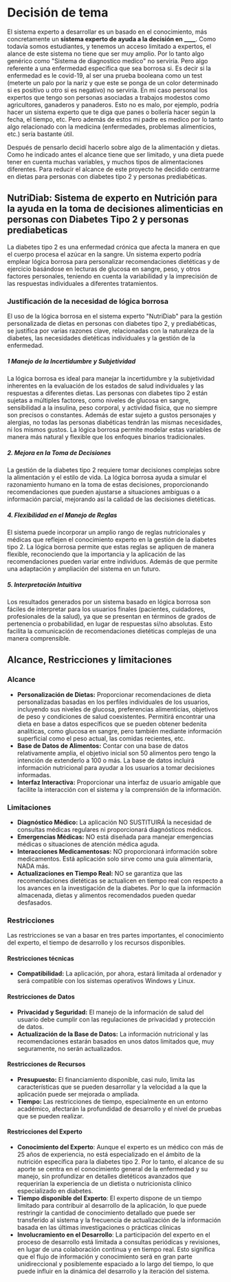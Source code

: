 # Decisión de tema
El sistema experto a desarrollar es un basado en el conocimiento, más concretamente un **sistema experto de ayuda a la decisión en \_\_\_\_**. Como todavía somos estudiantes, y tenemos un acceso limitado a expertos, el alance de este sistema no tiene que ser muy amplio. Por lo tanto algo genérico como "Sistema de diagnostico medico" no serviría. Pero algo referente a una enfermedad especifica que sea  borrosa si. Es decir si la enfermedad es le covid-19, al ser una prueba booleana como un test (meterte un palo por la nariz y que este se ponga de un color determinado si es positivo u otro si es negativo) no serviría.
En mi caso personal los expertos que tengo son personas asociadas a trabajos modestos como agricultores, ganaderos y panaderos. Esto no es malo, por ejemplo, podría hacer un sistema experto que te diga que panes o bollería hacer según la fecha, el tiempo, etc. Pero además de estos mi padre es medico por lo tanto algo relacionado con la medicina (enfermedades, problemas alimenticios, etc.) sería bastante útil.

Después de pensarlo decidí hacerlo sobre algo de la alimentación y dietas. Como he indicado antes el alcance tiene que ser limitado, y una dieta puede tener en cuenta muchas variables, y muchos tipos de alimentaciones diferentes. Para reducir el alcance de este proyecto he decidido centrarme en dietas para personas con diabetes tipo 2 y personas prediabéticas.
## NutriDiab: Sistema de experto en Nutrición para la ayuda en la toma de decisiones alimenticias en personas con  Diabetes Tipo 2 y personas prediabeticas
La diabetes tipo 2 es una enfermedad crónica que afecta la manera en que el cuerpo procesa el azúcar en la sangre. Un sistema experto podría emplear lógica borrosa para personalizar recomendaciones dietéticas y de ejercicio basándose en lecturas de glucosa en sangre, peso, y otros factores personales, teniendo en cuenta la variabilidad y la imprecisión de las respuestas individuales a diferentes tratamientos.
### Justificación de la necesidad de lógica borrosa
El uso de la lógica borrosa en el sistema experto "NutriDiab" para la gestión personalizada de dietas en personas con diabetes tipo 2, y prediabéticas, se justifica por varias razones clave, relacionadas con la naturaleza de la diabetes, las necesidades dietéticas individuales y la gestión de la enfermedad. 
##### 1 Manejo de la Incertidumbre y Subjetividad
La lógica borrosa es ideal para manejar la incertidumbre y la subjetividad inherentes en la evaluación de los estados de salud individuales y las respuestas a diferentes dietas. Las personas con diabetes tipo 2 están sujetas a múltiples factores, como niveles de glucosa en sangre, sensibilidad a la insulina, peso corporal, y actividad física, que no siempre son precisos o constantes.  Además de estar sujeto a gustos personajes y alergias, no todas las personas diabéticas tendrán las mismas necesidades, ni los mismos gustos.
La lógica borrosa permite modelar estas variables de manera más natural y flexible que los enfoques binarios tradicionales.
##### 2. Mejora en la Toma de Decisiones
La gestión de la diabetes tipo 2 requiere tomar decisiones complejas sobre la alimentación y el estilo de vida. La lógica borrosa ayuda a simular el razonamiento humano en la toma de estas decisiones, proporcionando recomendaciones que pueden ajustarse a situaciones ambiguas o a información parcial, mejorando así la calidad de las decisiones dietéticas.
##### 4. Flexibilidad en el Manejo de Reglas
El sistema puede incorporar un amplio rango de reglas nutricionales y médicas que reflejen el conocimiento experto en la gestión de la diabetes tipo 2. La lógica borrosa permite que estas reglas se apliquen de manera flexible, reconociendo que la importancia y la aplicación de las recomendaciones pueden variar entre individuos. Además de que permite una adaptación y ampliación del sistema en un futuro.
##### 5. Interpretación Intuitiva
Los resultados generados por un sistema basado en lógica borrosa son fáciles de interpretar para los usuarios finales (pacientes, cuidadores, profesionales de la salud), ya que se presentan en términos de grados de pertenencia o probabilidad, en lugar de respuestas sí/no absolutas. Esto facilita la comunicación de recomendaciones dietéticas complejas de una manera comprensible.

## Alcance, Restricciones y limitaciones
### Alcance
- **Personalización de Dietas:** Proporcionar recomendaciones de dieta personalizadas basadas en los perfiles individuales de los usuarios, incluyendo sus niveles de glucosa, preferencias alimenticias, objetivos de peso y condiciones de salud coexistentes.
  Permitirá encontrar una dieta en base a datos específicos que se pueden obtener bedenita analíticas, como glucosa en sangre, pero también mediante información superficial como el peso actual, las comidas recientes, etc.
- **Base de Datos de Alimentos:** Contar con una base de datos relativamente amplia, el objetivo inicial son 50 alimentos pero tengo la intención de extenderlo a 100 o más. La base de datos incluirá información nutricional para ayudar a los usuarios a tomar decisiones informadas.
- **Interfaz Interactiva:** Proporcionar una interfaz de usuario amigable que facilite la interacción con el sistema y la comprensión de la información.
### Limitaciones
- **Diagnóstico Médico:** La aplicación NO SUSTITUIRÁ la necesidad de consultas médicas regulares ni proporcionará diagnósticos médicos.
- **Emergencias Médicas:** NO está diseñada para manejar emergencias médicas o situaciones de atención médica aguda.
- **Interacciones Medicamentosas:** NO proporcionará información sobre medicamentos. Está aplicación solo sirve como una guía alimentaría, NADA más.
- **Actualizaciones en Tiempo Real:** NO se garantiza que las recomendaciones dietéticas se actualicen en tiempo real con respecto a los avances en la investigación de la diabetes. Por lo que la información almacenada, dietas y alimentos recomendados pueden quedar desfasados.
### Restricciones
Las restricciones se van a basar en tres partes importantes, el conocimiento del experto, el tiempo de desarrollo y los recursos disponibles. 
#### Restricciones técnicas
- **Compatibilidad:** La aplicación, por ahora, estará limitada al ordenador y será compatible con los sistemas operativos Windows y Linux. 
#### Restricciones de Datos
- **Privacidad y Seguridad:** El manejo de la información de salud del usuario debe cumplir con las regulaciones de privacidad y protección de datos.
- **Actualización de la Base de Datos:** La información nutricional y las recomendaciones estarán basados en unos datos limitados que, muy seguramente, no serán actualizados.
#### Restricciones de Recursos
- **Presupuesto:** El financiamiento disponible, casi nulo, limita las características que se pueden desarrollar y la velocidad a la que la aplicación puede ser mejorada o ampliada.
- **Tiempo:** Las restricciones de tiempo, especialmente en un entorno académico, afectarán  la profundidad de desarrollo y el nivel de pruebas que se pueden realizar.
#### Restricciones del Experto
- **Conocimiento del Experto**: Aunque el experto es un médico con más de 25 años de experiencia, no está especializado en el ámbito de la nutrición específica para la diabetes tipo 2. Por lo tanto, el alcance de su aporte se centra en el conocimiento general de la enfermedad y su manejo, sin profundizar en detalles dietéticos avanzados que requerirían la experiencia de un dietista o nutricionista clínico especializado en diabetes.
- **Tiempo disponible del Experto**: El experto dispone de un tiempo limitado para contribuir al desarrollo de la aplicación, lo que puede restringir la cantidad de conocimiento detallado que puede ser transferido al sistema y la frecuencia de actualización de la información basada en las últimas investigaciones o prácticas clínicas
- **Involucramiento en el Desarrollo**: La participación del experto en el proceso de desarrollo está limitada a consultas periódicas y revisiones, en lugar de una colaboración continua y en tiempo real. Esto significa que el flujo de información y conocimiento será en gran parte unidireccional y posiblemente espaciado a lo largo del tiempo, lo que puede influir en la dinámica del desarrollo y la iteración del sistema.
